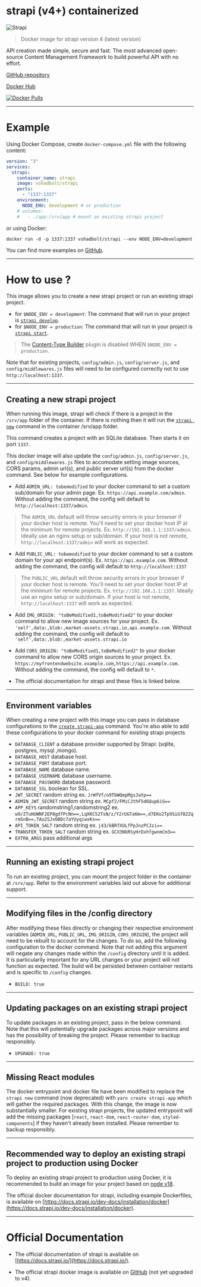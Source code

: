 # strapi (v4+) containerized

![Strapi](https://github.com/V-Shadbolt/docker-strapi/blob/main/assets/PNG.logo.purple.dark.png?raw=true)

> Docker image for strapi version 4 (latest version)

API creation made simple, secure and fast. The most advanced open-source Content Management Framework to build powerful
API with no effort.

[GitHub repository](https://github.com/V-Shadbolt/docker-strapi)

[Docker Hub](https://hub.docker.com/r/vshadbolt/strapi)

[![Docker Pulls](https://img.shields.io/docker/pulls/vshadbolt/strapi.svg?style=for-the-badge)](https://hub.docker.com/r/vshadbolt/strapi)

---

# Example

Using Docker Compose, create `docker-compose.yml` file with the following content:

```yaml
version: "3"
services:
  strapi:
    container_name: strapi
    image: vshadbolt/strapi
    ports:
      - "1337:1337"
    environment:
      NODE_ENV: development # or production
    # volumes:
    #   - ./app:/srv/app # mount an existing strapi project
```

or using Docker:

```shell
docker run -d -p 1337:1337 vshadbolt/strapi --env NODE_ENV=development
```

You can find more examples on [GitHub](https://github.com/vshadbolt/docker-strapi/tree/main/examples).

---

# How to use ?

This image allows you to create a new strapi project or run an existing strapi project.

- for `$NODE_ENV = development`: The command that will run in your project
  is [`strapi develop`](https://docs.strapi.io/developer-docs/latest/developer-resources/cli/CLI.html#strapi-develop).
- for `$NODE_ENV = production`: The command that will run in your project
  is [`strapi start`](https://docs.strapi.io/developer-docs/latest/developer-resources/cli/CLI.html#strapi-start).

> The [Content-Type Builder](https://strapi.io/features/content-types-builder) plugin is disabled WHEN `$NODE_ENV = production`.

Note that for existing projects, `config/admin.js`, `config/server.js`, and `config/middlewares.js` files will need to be configured correctly not to use `http://localhost:1337`.

---

## Creating a new strapi project

When running this image, strapi will check if there is a project in the `/srv/app` folder of the container. If there is
nothing then it will run
the [`strapi new`](https://docs.strapi.io/developer-docs/latest/developer-resources/cli/CLI.html#strapi-new)
command in the container /srv/app folder.

This command creates a project with an SQLite database. Then starts it on port `1337`.

This docker image will also update the `config/admin.js`, `config/server.js`, and `config/middlewares.js` files to accomodate setting image sources, CORS params, admin url(s), and public server url(s) from the docker command. See below for example configurations.

- Add `ADMIN_URL: tobemodified` to your docker command to set a custom sub/domain for your admin page. Ex. `https://api.example.com/admin`. Without adding the command, the config will default to `http://localhost:1337/admin`. 

> The `ADMIN_URL` default will throw security errors in your browser if your docker host is remote. You'll need to set your docker host IP at the minimum for remote projects. Ex. `http://192.168.1.1:1337/admin`. Ideally use an nginx setup or sub/domain. If your host is not remote, `http://localhost:1337/admin` will work as expected.

- Add `PUBLIC_URL: tobemodified` to your docker command to set a custom domain for your api endpoint(s). Ex. `https://api.example.com`. Without adding the command, the config will default to `http://localhost:1337` 

> The `PUBLIC_URL` default will throw security errors in your browser if your docker host is remote. You'll need to set your docker host IP at the minimum for remote projects. Ex. `http://192.168.1.1:1337`. Ideally use an nginx setup or sub/domain. If your host is not remote, `http://localhost:1337` will work as expected.

- Add `IMG_ORIGIN: "toBeModified1,toBeModified2"` to your docker command to allow new image sources for your project. Ex. `'self',data:,blob:,market-assets.strapi.io,api.example.com`. Without adding the command, the config will default to `'self',data:,blob:,market-assets.strapi.io`

- Add `CORS_ORIGIN: "toBeModified1,toBeModified2"` to your docker command to allow new CORS origin sources to your project. Ex. `https://myfrontendwebsite.example.com,https://api.example.com`. Without adding the command, the config will default to `*`.

- The official documentation for strapi and these files is linked below.

---

## Environment variables

When creating a new project with this image you can pass in database configurations to
the [`create strapi-app`](https://docs.strapi.io/dev-docs/quick-start#-part-a-create-a-new-project-with-strapi)
command. You're also able to add these configurations to your docker command for existing strapi projects

- `DATABASE_CLIENT` a database provider supported by Strapi: (sqlite, postgres, mysql ,mongo).
- `DATABASE_HOST` database host.
- `DATABASE_PORT` database port.
- `DATABASE_NAME` database name.
- `DATABASE_USERNAME` database username.
- `DATABASE_PASSWORD` database password.
- `DATABASE_SSL` boolean for SSL.
- `JWT_SECRET` random string ex. `JrWfVf/o9TbWQmpMgsJaYp==`
- `ADMIN_JWT_SECRET` random string ex. `MCpf2/FMiCJthF5d6Qup6iG==`
- `APP_KEYS` randomstring1,randomstring2 ex. `w9/ZTuHUWNF2EP8gdfPcNn==,LqXKC52TsN/z/Y2rUGTa6m==,d7EKo2Tp9SiGf82ZqrmSnB==,TAu2SJx6BDc7aYUyqiwxKs==`
- `API_TOKEN_SALT` random string ex. `j43/kBRfXULfPpJnzPCJzi==`
- `TRANSFER_TOKEN_SALT` random string ex. `GCX3NkRSyHrDxhfgwnmCm3==`
- `EXTRA_ARGS` pass additional args

---

## Running an existing strapi project

To run an existing project, you can mount the project folder in the container at `/srv/app`. Refer to the environment variables laid out above for additional support.

---

## Modifying files in the /config directory

After modifying these files directly or changing their respective environment variables (`ADMIN_URL`, `PUBLIC_URL`, `IMG_ORIGIN`, `CORS_ORIGIN`), the project will need to be rebuilt to account for the changes. To do so, add the following configuration to the docker command. Note that not adding this argument will negate any changes made within the `/config` directory until it is added. It is particularily important for any URL changes or your project will not function as expected. The build will be persisted between container restarts and is specific to `/config` changes.

- `BUILD: true`

---

## Updating packages on an existing strapi project

To update packages in an existing project, pass in the below command. Note that this will potentially upgrade packages across major versions and has the possibility of breaking the project. Please remember to backup responsibly.

- `UPGRADE: true`

---

## Missing React modules

The docker entrypoint and docker file have been modified to replace the `strapi new` command (now deprecated) with `yarn create strapi-app` which will gather the required packages. With this change, the image is now substantially smaller. For existing strapi projects, the updated entrypoint will add the missing packages [`react`, `react-dom`, `react-router-dom`, `styled-components`] if they haven't already been installed. Please remember to backup responsibly.

---

## Recommended way to deploy an existing strapi project to production using Docker

To deploy an existing strapi project to production using Docker, it is recommended to build an image for your project
based on [node v18](https://hub.docker.com/_/node).

The official docker documentation for strapi, including example Dockerfiles, is available on [https://docs.strapi.io/dev-docs/installation/docker](https://docs.strapi.io/dev-docs/installation/docker).

---

# Official Documentation

- The official documentation of strapi is available on [https://docs.strapi.io/](https://docs.strapi.io/).

- The official strapi docker image is available on [GitHub](https://github.com/strapi/strapi-docker) (not yet upgraded
  to v4).
